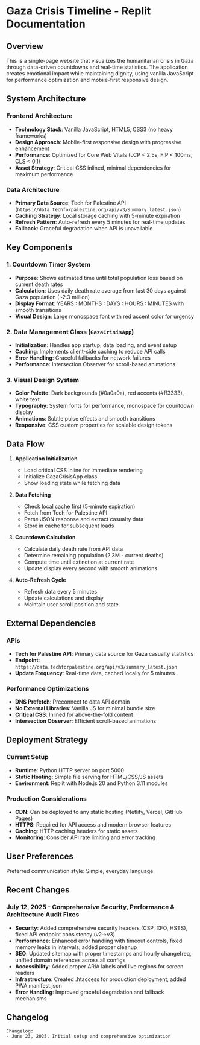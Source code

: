 # Gaza Crisis Timeline - Replit Documentation

## Overview

This is a single-page website that visualizes the humanitarian crisis in Gaza through data-driven countdowns and real-time statistics. The application creates emotional impact while maintaining dignity, using vanilla JavaScript for performance optimization and mobile-first responsive design.

## System Architecture

### Frontend Architecture
- **Technology Stack**: Vanilla JavaScript, HTML5, CSS3 (no heavy frameworks)
- **Design Approach**: Mobile-first responsive design with progressive enhancement
- **Performance**: Optimized for Core Web Vitals (LCP < 2.5s, FIP < 100ms, CLS < 0.1)
- **Asset Strategy**: Critical CSS inlined, minimal dependencies for maximum performance

### Data Architecture
- **Primary Data Source**: Tech for Palestine API (`https://data.techforpalestine.org/api/v3/summary_latest.json`)
- **Caching Strategy**: Local storage caching with 5-minute expiration
- **Refresh Pattern**: Auto-refresh every 5 minutes for real-time updates
- **Fallback**: Graceful degradation when API is unavailable

## Key Components

### 1. Countdown Timer System
- **Purpose**: Shows estimated time until total population loss based on current death rates
- **Calculation**: Uses daily death rate average from last 30 days against Gaza population (~2.3 million)
- **Display Format**: YEARS : MONTHS : DAYS : HOURS : MINUTES with smooth transitions
- **Visual Design**: Large monospace font with red accent color for urgency

### 2. Data Management Class (`GazaCrisisApp`)
- **Initialization**: Handles app startup, data loading, and event setup
- **Caching**: Implements client-side caching to reduce API calls
- **Error Handling**: Graceful fallbacks for network failures
- **Performance**: Intersection Observer for scroll-based animations

### 3. Visual Design System
- **Color Palette**: Dark backgrounds (#0a0a0a), red accents (#ff3333), white text
- **Typography**: System fonts for performance, monospace for countdown display
- **Animations**: Subtle pulse effects and smooth transitions
- **Responsive**: CSS custom properties for scalable design tokens

## Data Flow

1. **Application Initialization**
   - Load critical CSS inline for immediate rendering
   - Initialize GazaCrisisApp class
   - Show loading state while fetching data

2. **Data Fetching**
   - Check local cache first (5-minute expiration)
   - Fetch from Tech for Palestine API
   - Parse JSON response and extract casualty data
   - Store in cache for subsequent loads

3. **Countdown Calculation**
   - Calculate daily death rate from API data
   - Determine remaining population (2.3M - current deaths)
   - Compute time until extinction at current rate
   - Update display every second with smooth animations

4. **Auto-Refresh Cycle**
   - Refresh data every 5 minutes
   - Update calculations and display
   - Maintain user scroll position and state

## External Dependencies

### APIs
- **Tech for Palestine API**: Primary data source for Gaza casualty statistics
- **Endpoint**: `https://data.techforpalestine.org/api/v3/summary_latest.json`
- **Update Frequency**: Real-time data, cached locally for 5 minutes

### Performance Optimizations
- **DNS Prefetch**: Preconnect to data API domain
- **No External Libraries**: Vanilla JS for minimal bundle size
- **Critical CSS**: Inlined for above-the-fold content
- **Intersection Observer**: Efficient scroll-based animations

## Deployment Strategy

### Current Setup
- **Runtime**: Python HTTP server on port 5000
- **Static Hosting**: Simple file serving for HTML/CSS/JS assets
- **Environment**: Replit with Node.js 20 and Python 3.11 modules

### Production Considerations
- **CDN**: Can be deployed to any static hosting (Netlify, Vercel, GitHub Pages)
- **HTTPS**: Required for API access and modern browser features
- **Caching**: HTTP caching headers for static assets
- **Monitoring**: Consider API rate limiting and error tracking

## User Preferences

Preferred communication style: Simple, everyday language.

## Recent Changes

### July 12, 2025 - Comprehensive Security, Performance & Architecture Audit Fixes
- **Security**: Added comprehensive security headers (CSP, XFO, HSTS), fixed API endpoint consistency (v2→v3)
- **Performance**: Enhanced error handling with timeout controls, fixed memory leaks in intervals, added proper cleanup
- **SEO**: Updated sitemap with proper timestamps and hourly changefreq, unified domain references across all configs
- **Accessibility**: Added proper ARIA labels and live regions for screen readers
- **Infrastructure**: Created .htaccess for production deployment, added PWA manifest.json
- **Error Handling**: Improved graceful degradation and fallback mechanisms

## Changelog

```
Changelog:
- June 23, 2025. Initial setup and comprehensive optimization
```